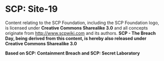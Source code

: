 # SCP: Site-19
Content relating to the SCP Foundation, including the SCP Foundation logo, is licensed under **Creative Commons Sharealike 3.0** and all concepts originate from http://www.scpwiki.com and its authors. **SCP - The Breach Day, being derived from this content, is hereby also released under Creative Commons Sharealike 3.0**

**Based on SCP: Containment Breach and SCP: Secret Laboratory**

